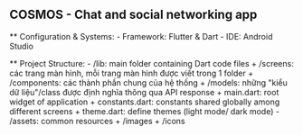 ## COSMOS - Chat and social networking app

** Configuration & Systems:
    - Framework: Flutter & Dart
    - IDE: Android Studio

** Project Structure:
    - /lib: main folder containing Dart code files
        + /screens: các trang màn hình, mỗi trang màn hình được viết trong 1 folder
        + /components: các thành phần chung của hệ thống
        + /models: những "kiểu dữ liệu"/class được định nghĩa thông qua API response
        + main.dart: root widget of application
        + constants.dart: constants shared globally among different screens
        + theme.dart: define themes (light mode/ dark mode)
    - /assets: common resources
        + /images
        + /icons